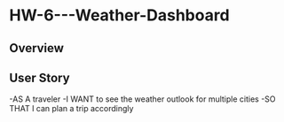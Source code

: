 # HW-6---Weather-Dashboard

## Overview

## User Story
-AS A traveler
-I WANT to see the weather outlook for multiple cities
-SO THAT I can plan a trip accordingly